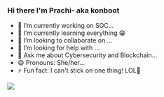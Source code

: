 ### Hi there I'm Prachi- aka konboot

- 🔭 I’m currently working on SOC...
- 🌱 I’m currently learning everything 😁
- 👯 I’m looking to collaborate on ...
- 🤔 I’m looking for help with ...
- 💬 Ask me about Cybersecurity and Blockchain...
- 😄 Pronouns: She/her...
- ⚡ Fun fact: I can't stick on one thing! LOL🤣

<img src ="https://github-readme-stats.vercel.app/api?username=konboot&&show_icons=true&title_color=ffffff&icon_color=bb2acf&text_color=daf7dc&bg_color=151515">


